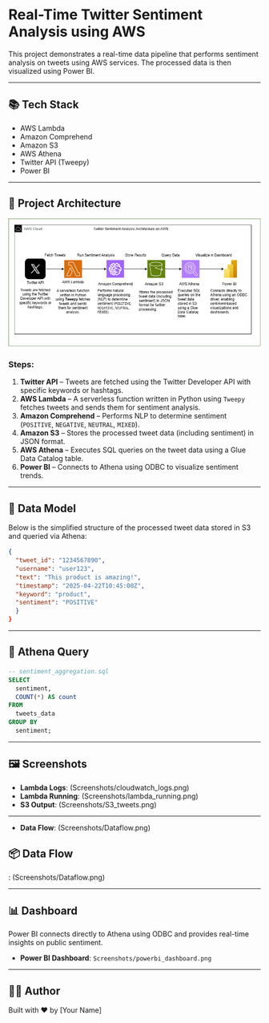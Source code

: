 
# Real-Time Twitter Sentiment Analysis using AWS

This project demonstrates a real-time data pipeline that performs sentiment analysis on tweets using AWS services. The processed data is then visualized using Power BI.

---
## 📚 Tech Stack

- AWS Lambda
- Amazon Comprehend
- Amazon S3
- AWS Athena
- Twitter API (Tweepy)
- Power BI

---

## 📌 Project Architecture

![Architecture](architecture.png)

### Steps:
1. **Twitter API** – Tweets are fetched using the Twitter Developer API with specific keywords or hashtags.
2. **AWS Lambda** – A serverless function written in Python using `Tweepy` fetches tweets and sends them for sentiment analysis.
3. **Amazon Comprehend** – Performs NLP to determine sentiment (`POSITIVE`, `NEGATIVE`, `NEUTRAL`, `MIXED`).
4. **Amazon S3** – Stores the processed tweet data (including sentiment) in JSON format.
5. **AWS Athena** – Executes SQL queries on the tweet data using a Glue Data Catalog table.
6. **Power BI** – Connects to Athena using ODBC to visualize sentiment trends.

---
## 🧬 Data Model

Below is the simplified structure of the processed tweet data stored in S3 and queried via Athena:

```json
{
  "tweet_id": "1234567890",
  "username": "user123",
  "text": "This product is amazing!",
  "timestamp": "2025-04-22T10:45:00Z",
  "keyword": "product",
  "sentiment": "POSITIVE"
  }
}
```

---

## 🧾 Athena Query

```sql
-- sentiment_aggregation.sql
SELECT
  sentiment,
  COUNT(*) AS count
FROM
  tweets_data
GROUP BY
  sentiment;
```

---

## 🖼️ Screenshots

- **Lambda Logs**: (Screenshots/cloudwatch_logs.png)
- **Lambda Running**: (Screenshots/lambda_running.png)
- **S3 Output**: (Screenshots/S3_tweets.png)
---

- **Data Flow**: (Screenshots/Dataflow.png)

## 📦 Data Flow

: (Screenshots/Dataflow.png)

---

## 📊 Dashboard

Power BI connects directly to Athena using ODBC and provides real-time insights on public sentiment.
- **Power BI Dashboard**: `Screenshots/powerbi_dashboard.png`
---



## 🧑‍💻 Author

Built with ❤️ by [Your Name]

